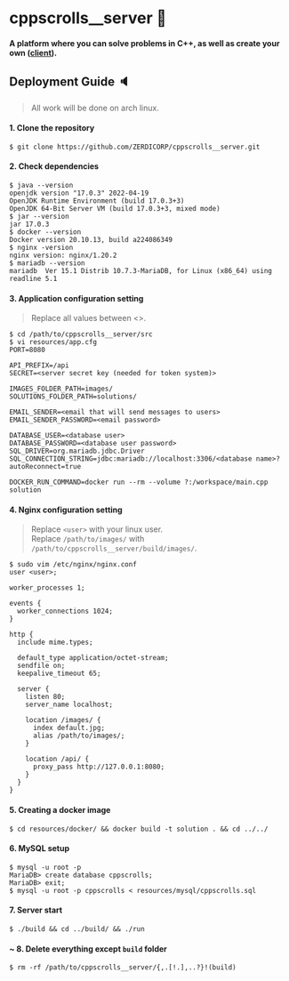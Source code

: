# cppscrolls__server :star2:
#### A platform where you can solve problems in C++, as well as create your own ([client](https://github.com/ZERDICORP/cppscrolls__client)).
## Deployment Guide :speaker:
> All work will be done on arch linux.
#### 1. Clone the repository
```
$ git clone https://github.com/ZERDICORP/cppscrolls__server.git
```
#### 2. Check dependencies
```
$ java --version
openjdk version "17.0.3" 2022-04-19
OpenJDK Runtime Environment (build 17.0.3+3)
OpenJDK 64-Bit Server VM (build 17.0.3+3, mixed mode)
$ jar --version
jar 17.0.3
$ docker --version
Docker version 20.10.13, build a224086349
$ nginx -version
nginx version: nginx/1.20.2
$ mariadb --version
mariadb  Ver 15.1 Distrib 10.7.3-MariaDB, for Linux (x86_64) using readline 5.1
```
#### 3. Application configuration setting
> Replace all values between <>.
```
$ cd /path/to/cppscrolls__server/src
$ vi resources/app.cfg
PORT=8080

API_PREFIX=/api
SECRET=<server secret key (needed for token system)>

IMAGES_FOLDER_PATH=images/
SOLUTIONS_FOLDER_PATH=solutions/

EMAIL_SENDER=<email that will send messages to users>
EMAIL_SENDER_PASSWORD=<email password>

DATABASE_USER=<database user>
DATABASE_PASSWORD=<database user password>
SQL_DRIVER=org.mariadb.jdbc.Driver
SQL_CONNECTION_STRING=jdbc:mariadb://localhost:3306/<database name>?autoReconnect=true

DOCKER_RUN_COMMAND=docker run --rm --volume ?:/workspace/main.cpp solution
```
#### 4. Nginx configuration setting
> Replace `<user>` with your linux user.  
> Replace `/path/to/images/` with `/path/to/cppscrolls__server/build/images/`.
```
$ sudo vim /etc/nginx/nginx.conf
user <user>;

worker_processes 1;

events {
  worker_connections 1024;
}

http {
  include mime.types;

  default_type application/octet-stream;
  sendfile on;
  keepalive_timeout 65;

  server {
    listen 80;
    server_name localhost;

    location /images/ {
      index default.jpg;
      alias /path/to/images/;
    }

    location /api/ {
      proxy_pass http://127.0.0.1:8080;
    }
  }
}
```
#### 5. Creating a docker image
```
$ cd resources/docker/ && docker build -t solution . && cd ../../
```
#### 6. MySQL setup
```
$ mysql -u root -p
MariaDB> create database cppscrolls;
MariaDB> exit;
$ mysql -u root -p cppscrolls < resources/mysql/cppscrolls.sql
```
#### 7. Server start
```
$ ./build && cd ../build/ && ./run
```
#### ~ 8. Delete everything except `build` folder
```
$ rm -rf /path/to/cppscrolls__server/{,.[!.],..?}!(build)
```
